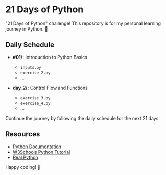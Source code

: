 # 21 Days of Python

"21 Days of Python" challenge! This repository is for my personal learning journey in Python. 🐍

## Daily Schedule

- **#01/:** Introduction to Python Basics
  - `inputs.py`
  - `exercise_2.py`
  - ...

- **day_2/:** Control Flow and Functions
  - `exercise_3.py`
  - `exercise_4.py`
  - ...

Continue the journey by following the daily schedule for the next 21 days.

## Resources

- [Python Documentation](https://docs.python.org/3/)
- [W3Schools Python Tutorial](https://www.w3schools.com/python/)
- [Real Python](https://realpython.com/)

Happy coding! 🚀
